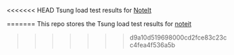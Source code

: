 <<<<<<< HEAD
Tsung load test results for <a href="https://github.com/scalableinternetservices/noteit">NoteIt</a>

=======
This repo stores the Tsung load test results for <a href="https://github.com/scalableinternetservices/noteit">noteit</a> 
>>>>>>> d9a10d519698000cd2fce83c23cc4fea4f536a5b

